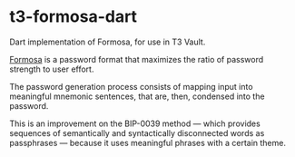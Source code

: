 # t3-formosa-dart
Dart implementation of Formosa, for use in T3 Vault.

[Formosa](https://github.com/Yuri-SVB/formosa) is a password format that maximizes the ratio of password strength to user effort.

The password generation process consists of mapping input into meaningful mnemonic sentences, that are, then, condensed into the password.

This is an improvement on the BIP-0039 method — which provides sequences of semantically and syntactically disconnected words as passphrases — because it uses meaningful phrases with a certain theme.
